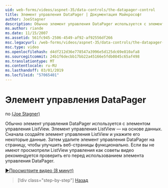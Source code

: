 ```yaml
---
uid: web-forms/videos/aspnet-35/data-controls/the-datapager-control
title: Элемент управления DataPager | Документация Майкрософт
author: JoeStagner
description: Обычно элемент управления DataPager используется с элементом управления ListView. Элемент управления ListView — на основе данных. Сначала создайте элемент управления ListView и укажите его в некоторых d...
ms.author: riande
ms.date: 11/15/2007
ms.assetid: 561fc945-2506-4549-af92-af92556df266
msc.legacyurl: /web-forms/videos/aspnet-35/data-controls/the-datapager-control
msc.type: video
ms.openlocfilehash: d4df212d36e778547a3996e5d125dc69e810afa8
ms.sourcegitcommit: 24b1f6decbb17bb22a45166e5fdb0845c65af498
ms.translationtype: MT
ms.contentlocale: ru-RU
ms.lasthandoff: 03/01/2019
ms.locfileid: "57065401"
---
```

<a name="the-datapager-control"></a>Элемент управления DataPager
====================
по [(Joe Stagner)](https://github.com/JoeStagner)

Обычно элемент управления DataPager используется с элементом управления ListView. Элемент управления ListView — на основе данных. Сначала создайте элемент управления ListView и укажите его некоторые данные. Затем удалите элемент управления DataPager на страницу, чтобы улучшить веб-страницы функционально. Если вы не имеют просмотрели ListView управления как советы видео рекомендуется проверить его перед использованием элемента управления DataPager.

[&#9654;Просмотрите видео (8 минут)](https://channel9.msdn.com/Blogs/ASP-NET-Site-Videos/the-datapager-control)

> [!div class="step-by-step"]
> [Назад](the-listview-control.md)
